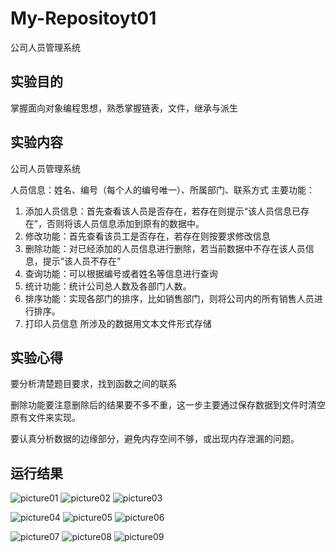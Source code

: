 # My-Repositoyt01
公司人员管理系统
## 实验目的
掌握面向对象编程思想，熟悉掌握链表，文件，继承与派生
## 实验内容
公司人员管理系统

人员信息：姓名、编号（每个人的编号唯一）、所属部门、联系方式
主要功能：
1.	添加人员信息：首先查看该人员是否存在，若存在则提示“该人员信息已存在”，否则将该人员信息添加到原有的数据中。
2.	修改功能：首先查看该员工是否存在，若存在则按要求修改信息
3.	删除功能：对已经添加的人员信息进行删除，若当前数据中不存在该人员信息，提示“该人员不存在”
4.	查询功能：可以根据编号或者姓名等信息进行查询
5.	统计功能：统计公司总人数及各部门人数。
6.	排序功能：实现各部门的排序，比如销售部门，则将公司内的所有销售人员进行排序。
7.	打印人员信息
所涉及的数据用文本文件形式存储
## 实验心得
要分析清楚题目要求，找到函数之间的联系

删除功能要注意删除后的结果要不多不重，这一步主要通过保存数据到文件时清空原有文件来实现。

要认真分析数据的边缘部分，避免内存空间不够，或出现内存泄漏的问题。


## 运行结果
![picture01](http://a1.qpic.cn/psb?/V12QCoa61hjpQW/bdIy1HA.ov*mQiXw.7OrOLSgPW9J53wkZnLsORN1mp0!/m/dFQBAAAAAAAAnull&bo=RAJiAkQCYgIDByI!&rf=photolist&t=5)
![picture02](http://a1.qpic.cn/psb?/V12QCoa61hjpQW/6eNv4kLQfFIHVlYMGsKH9G.VqbIV7CXADrBlDBLl0xc!/m/dFQBAAAAAAAAnull&bo=SAJfAkgCXwIDByI!&rf=photolist&t=5)
![picture03](http://a2.qpic.cn/psb?/V12QCoa61hjpQW/Sty*7qOCrHGSKrTXY*vGsX6Cq8rCgjjLI1XpcsqKq1A!/m/dMEAAAAAAAAAnull&bo=PwJjAj8CYwIDByI!&rf=photolist&t=5)

![picture04](http://a4.qpic.cn/psb?/V12QCoa61hjpQW/MgPlMUShVVoWeP9fqbnEDfFUcrjBMbdrTcV*kGrr8k0!/m/dL8AAAAAAAAAnull&bo=RwJiAkcCYgIDByI!&rf=photolist&t=5)
![picture05](http://a3.qpic.cn/psb?/V12QCoa61hjpQW/Fu9SPBPRLCJnAjOesL4KTSk4SHBJy8m6.jSRCVLbN.g!/m/dFIBAAAAAAAAnull&bo=SQJgAkkCYAIDByI!&rf=photolist&t=5)
![picture06](http://a3.qpic.cn/psb?/V12QCoa61hjpQW/fc4bBh3VtsjNXvhTS1qvDJE3ABgrCGjZ27C*hZy1aik!/m/dLYAAAAAAAAAnull&bo=SAJfAkgCXwIDByI!&rf=photolist&t=5)

![picture07](http://a3.qpic.cn/psb?/V12QCoa61hjpQW/hNLhRybRt.Q0JguKXjdsCn6IuTldA*DoI*a6bx96*Mg!/m/dL4AAAAAAAAAnull&bo=SAJhAkgCYQIDByI!&rf=photolist&t=5)
![picture08](http://a4.qpic.cn/psb?/V12QCoa61hjpQW/WQBqvW8W5XLyeiy7GtVFw05IG*gidpjFjTHQqHcTUaI!/m/dL8AAAAAAAAAnull&bo=SQJgAkkCYAIDByI!&rf=photolist&t=5)
![picture09](http://a3.qpic.cn/psb?/V12QCoa61hjpQW/XjYaUfZsfJSzTQaGT1D0wHqlyiUz4lgYs4X5YzN4RSw!/m/dD4BAAAAAAAAnull&bo=RgJiAkYCYgIDByI!&rf=photolist&t=5)
